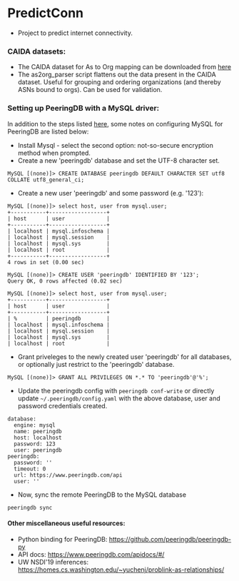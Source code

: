 # PredictConn

- Project to predict internet connectivity.

### CAIDA datasets:
- The CAIDA dataset for As to Org mapping can be downloaded from [here](http://data.caida.org/datasets/as-organizations/)
- The as2org_parser script flattens out the data present in the CAIDA dataset. Useful for grouping and ordering organizations (and thereby ASNs bound to orgs). Can be used for validation.  


### Setting up PeeringDB with a MySQL driver:

In addition to the steps listed [here](http://peeringdb.github.io/peeringdb-py/#how-to-install), some notes on configuring MySQL for PeeringDB are listed below:

- Install Mysql - select the second option: not-so-secure encryption method when prompted. 
- Create a new 'peeringdb' database and set the UTF-8 character set.
```
MySQL [(none)]> CREATE DATABASE peeringdb DEFAULT CHARACTER SET utf8 COLLATE utf8_general_ci;
```

- Create a new user 'peeringdb' and some password (e.g. '123'):
```
MySQL [(none)]> select host, user from mysql.user;
+-----------+------------------+
| host      | user             |
+-----------+------------------+
| localhost | mysql.infoschema |
| localhost | mysql.session    |
| localhost | mysql.sys        |
| localhost | root             |
+-----------+------------------+
4 rows in set (0.00 sec)

MySQL [(none)]> CREATE USER 'peeringdb' IDENTIFIED BY '123';
Query OK, 0 rows affected (0.02 sec)

MySQL [(none)]> select host, user from mysql.user;
+-----------+------------------+
| host      | user             |
+-----------+------------------+
| %         | peeringdb        |
| localhost | mysql.infoschema |
| localhost | mysql.session    |
| localhost | mysql.sys        |
| localhost | root             |
```

- Grant priveleges to the newly created user 'peeringdb' for all databases, or optionally just restrict to the 'peeringdb' database.
```
MySQL [(none)]> GRANT ALL PRIVILEGES ON *.* TO 'peeringdb'@'%';
```
- Update the peeringdb config with `peeringdb conf-write`  or directly update
`~/.peeringdb/config.yaml` with the above database, user and password credentials created.
```
database:
  engine: mysql
  name: peeringdb
  host: localhost
  password: 123
  user: peeringdb
peeringdb:
  password: ''
  timeout: 0
  url: https://www.peeringdb.com/api
  user: ''

```
- Now, sync the remote PeeringDB to the MySQL database
```
peeringdb sync
```
 

#### Other miscellaneous useful resources:
- Python binding for PeeringDB: https://github.com/peeringdb/peeringdb-py
- API docs: https://www.peeringdb.com/apidocs/#/
- UW NSDI'19 inferences: https://homes.cs.washington.edu/~yuchenj/problink-as-relationships/ 



